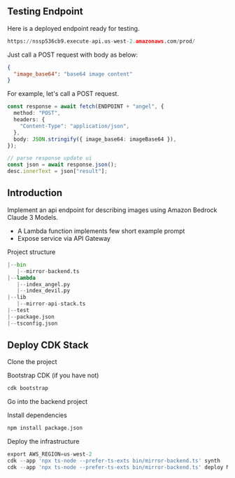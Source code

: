 ## Testing Endpoint

Here is a deployed endpoint ready for testing.

```py
https://nssp536cb9.execute-api.us-west-2.amazonaws.com/prod/
```

Just call a POST request with body as below:

```json
{
  "image_base64": "base64 image content"
}
```

For example, let's call a POST request.

```ts
const response = await fetch(ENDPOINT + "angel", {
  method: "POST",
  headers: {
    "Content-Type": "application/json",
  },
  body: JSON.stringify({ image_base64: imageBase64 }),
});

// parse response update ui
const json = await response.json();
desc.innerText = json["result"];
```

## Introduction

Implement an api endpoint for describing images using Amazon Bedrock Claude 3 Models.

- A Lambda function implements few short example prompt
- Expose service via API Gateway

Project structure

```py
|--bin
   |--mirror-backend.ts
|--lambda
   |--index_angel.py
   |--index_devil.py
|--lib
   |--mirror-api-stack.ts
|--test
|--package.json
|--tsconfig.json
```

## Deploy CDK Stack

Clone the project

Bootstrap CDK (if you have not)

```py
cdk bootstrap
```

Go into the backend project

Install dependencies

```py
npm install package.json
```

Deploy the infrastructure

```py
export AWS_REGION=us-west-2
cdk --app 'npx ts-node --prefer-ts-exts bin/mirror-backend.ts' synth
cdk --app 'npx ts-node --prefer-ts-exts bin/mirror-backend.ts' deploy MirrorApiStack
```
